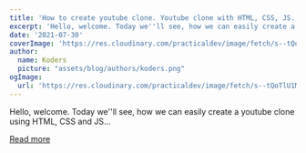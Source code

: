 ```yaml
---
title: 'How to create youtube clone. Youtube clone with HTML, CSS, JS.'
excerpt: 'Hello, welcome. Today we''ll see, how we can easily create a youtube clone using HTML, CSS and JS...'
date: '2021-07-30'
coverImage: 'https://res.cloudinary.com/practicaldev/image/fetch/s--tQoTlU1M--/c_imagga_scale,f_auto,fl_progressive,h_420,q_auto,w_1000/https://dev-to-uploads.s3.amazonaws.com/uploads/articles/osyitr5p70lbn4oeeib9.png'
author:
  name: Koders
  picture: "assets/blog/authors/koders.png"
ogImage:
  url: 'https://res.cloudinary.com/practicaldev/image/fetch/s--tQoTlU1M--/c_imagga_scale,f_auto,fl_progressive,h_420,q_auto,w_1000/https://dev-to-uploads.s3.amazonaws.com/uploads/articles/osyitr5p70lbn4oeeib9.png'
---
```


Hello, welcome. Today we''ll see, how we can easily create a youtube clone using HTML, CSS and JS...

[Read more](https://dev.to/kunaal438/create-working-youtube-clone-with-search-box-youtube-api-2a6e)
